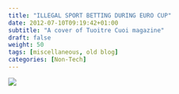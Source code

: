 ```yaml
---
title: "ILLEGAL SPORT BETTING DURING EURO CUP"
date: 2012-07-10T09:19:42+01:00
subtitle: "A cover of Tuoitre Cuoi magazine"
draft: false
weight: 50
tags: [miscellaneous, old blog]
categories: [Non-Tech]
---
```


![](https://huynt.files.wordpress.com/2012/07/ttc_illegal_sport_betting_in_vn.jpg)